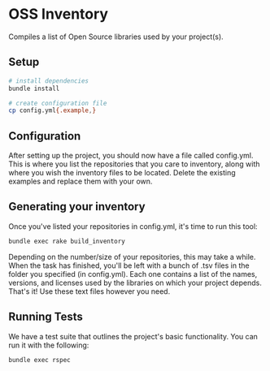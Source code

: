 # OSS Inventory
Compiles a list of Open Source libraries used by your project(s).

## Setup
```bash
# install dependencies
bundle install

# create configuration file
cp config.yml{.example,}
```

## Configuration
After setting up the project, you should now have a file called config.yml.
This is where you list the repositories that you care to inventory, along with where you wish the inventory files to be located.
Delete the existing examples and replace them with your own.

## Generating your inventory
Once you've listed your repositories in config.yml, it's time to run this tool:

```bash
bundle exec rake build_inventory
```

Depending on the number/size of your repositories, this may take a while.
When the task has finished, you'll be left with a bunch of .tsv files in the folder you specified (in config.yml).
Each one contains a list of the names, versions, and licenses used by the libraries on which your project depends.
That's it! Use these text files however you need.

## Running Tests
We have a test suite that outlines the project's basic functionality.
You can run it with the following:

```bash
bundle exec rspec
```
